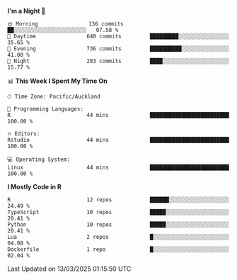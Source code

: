 <!--START_SECTION:waka-->
**I'm a Night 🦉** 

```text
🌞 Morning                136 commits         ██░░░░░░░░░░░░░░░░░░░░░░░   07.58 % 
🌆 Daytime                640 commits         █████████░░░░░░░░░░░░░░░░   35.65 % 
🌃 Evening                736 commits         ██████████░░░░░░░░░░░░░░░   41.00 % 
🌙 Night                  283 commits         ████░░░░░░░░░░░░░░░░░░░░░   15.77 % 
```


📊 **This Week I Spent My Time On** 

```text
🕑︎ Time Zone: Pacific/Auckland

💬 Programming Languages: 
R                        44 mins             █████████████████████████   100.00 % 

🔥 Editors: 
Rstudio                  44 mins             █████████████████████████   100.00 % 

💻 Operating System: 
Linux                    44 mins             █████████████████████████   100.00 % 
```

**I Mostly Code in R** 

```text
R                        12 repos            ██████░░░░░░░░░░░░░░░░░░░   24.49 % 
TypeScript               10 repos            █████░░░░░░░░░░░░░░░░░░░░   20.41 % 
Python                   10 repos            █████░░░░░░░░░░░░░░░░░░░░   20.41 % 
Lua                      2 repos             █░░░░░░░░░░░░░░░░░░░░░░░░   04.08 % 
Dockerfile               1 repo              █░░░░░░░░░░░░░░░░░░░░░░░░   02.04 % 
```




 Last Updated on 13/03/2025 01:15:50 UTC
<!--END_SECTION:waka-->
